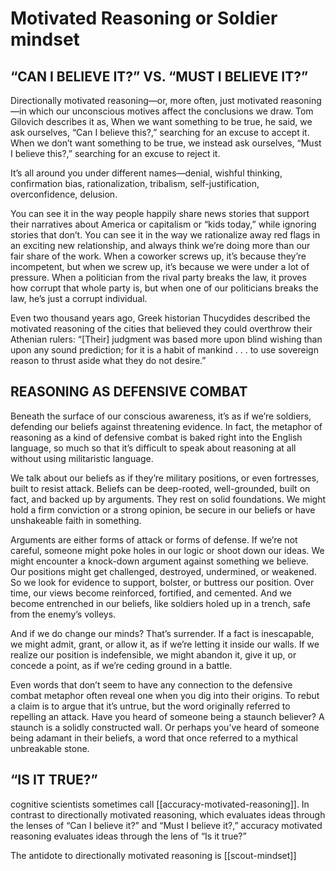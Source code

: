 # Motivated Reasoning or Soldier mindset

## “CAN I BELIEVE IT?” VS. “MUST I BELIEVE IT?”

Directionally motivated reasoning—or, more often, just motivated reasoning—in which our unconscious motives affect the conclusions we draw. Tom Gilovich describes it as, When we want something to be true, he said, we ask ourselves, “Can I believe this?,” searching for an excuse to accept it. When we don’t want something to be true, we instead ask ourselves, “Must I believe this?,” searching for an excuse to reject it.

It’s all around you under different names—denial, wishful thinking, confirmation bias, rationalization, tribalism, self-justification, overconfidence, delusion.

You can see it in the way people happily share news stories that support their narratives about America or capitalism or “kids today,” while ignoring stories that don’t. You can see it in the way we rationalize away red flags in an exciting new relationship, and always think we’re doing more than our fair share of the work. When a coworker screws up, it’s because they’re incompetent, but when we screw up, it’s because we were under a lot of pressure. When a politician from the rival party breaks the law, it proves how corrupt that whole party is, but when one of our politicians breaks the law, he’s just a corrupt individual.

Even two thousand years ago, Greek historian Thucydides described the motivated reasoning of the cities that believed they could overthrow their Athenian rulers: “[Their] judgment was based more upon blind wishing than upon any sound prediction; for it is a habit of mankind . . . to use sovereign reason to thrust aside what they do not desire.”

## REASONING AS DEFENSIVE COMBAT

Beneath the surface of our conscious awareness, it’s as if we’re soldiers, defending our beliefs against threatening evidence. In fact, the metaphor of reasoning as a kind of defensive combat is baked right into the English language, so much so that it’s difficult to speak about reasoning at all without using militaristic language.

We talk about our beliefs as if they’re military positions, or even fortresses, built to resist attack. Beliefs can be deep-rooted, well-grounded, built on fact, and backed up by arguments. They rest on solid foundations. We might hold a firm conviction or a strong opinion, be secure in our beliefs or have unshakeable faith in something.

Arguments are either forms of attack or forms of defense. If we’re not careful, someone might poke holes in our logic or shoot down our ideas. We might encounter a knock-down argument against something we believe. Our positions might get challenged, destroyed, undermined, or weakened. So we look for evidence to support, bolster, or buttress our position. Over time, our views become reinforced, fortified, and cemented. And we become entrenched in our beliefs, like soldiers holed up in a trench, safe from the enemy’s volleys.

And if we do change our minds? That’s surrender. If a fact is inescapable, we might admit, grant, or allow it, as if we’re letting it inside our walls. If we realize our position is indefensible, we might abandon it, give it up, or concede a point, as if we’re ceding ground in a battle.

Even words that don’t seem to have any connection to the defensive combat metaphor often reveal one when you dig into their origins. To rebut a claim is to argue that it’s untrue, but the word originally referred to repelling an attack. Have you heard of someone being a staunch believer? A staunch is a solidly constructed wall. Or perhaps you’ve heard of someone being adamant in their beliefs, a word that once referred to a mythical unbreakable stone.

## “IS IT TRUE?”

cognitive scientists sometimes call [[accuracy-motivated-reasoning]]. In contrast to directionally motivated reasoning, which evaluates ideas through the lenses of “Can I believe it?” and “Must I believe it?,” accuracy motivated reasoning evaluates ideas through the lens of “Is it true?”

The antidote to directionally motivated reasoning is [[scout-mindset]]
